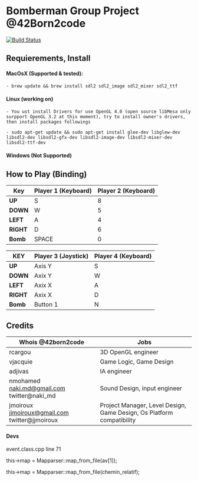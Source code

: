 # Bomberman Group Project @42Born2code
[![Build Status](https://travis-ci.org/noxsnono/Bomberman_42.svg?branch=master)](https://travis-ci.org/noxsnono/Bomberman_42)

## Requierements, Install
#### MacOsX (Supported & tested):
    - brew update && brew install sdl2 sdl2_image sdl2_mixer sdl2_ttf
#### Linux (working on)
    - You ust install Drivers for use OpenGL 4.0 (open source libMesa only surpport OpenGL 3.2 at this moment), try to install owner's drivers, then install packages followings

    - sudo apt-get update && sudo apt-get install glee-dev libglew-dev libsdl2-dev libsdl2-gfx-dev libsdl2-image-dev libsdl2-mixer-dev libsdl2-ttf-dev

#### Windows (Not Supported)

## How to Play (Binding)
Key | Player 1 (Keyboard) | Player 2 (Keyboard)
------------ | ------------- | -------------
**UP** | S | 8
**DOWN** | W | 5
**LEFT** | A | 4
**RIGHT** | D | 6
**Bomb** | SPACE | 0

KEY | Player 3 (Joystick) | Player 4 (Keyboard)
------------ | ------------- | -------------
**UP** | Axis Y | S
**DOWN** | Axix Y | W
**LEFT** | Axix X | A
**RIGHT** | Axix X | D
**Bomb** | Button 1 | N

## Credits
Whois @42born2code | Jobs
------------ | -------------
rcargou  | 3D OpenGL engineer
vjacquie | Game Logic, Game Design
adjivas | IA engineer
nmohamed naki.md@gmail.com twitter@naki_md | Sound Design, input engineer
jmoiroux jjmoiroux@gmail.com twitter@jjmoiroux | Project Manager, Level Design, Game Design, Os Platform compatibility

#### Devs
event.class.cpp line 71

this->map = Mapparser::map_from_file(av[1]);

this->map = Mapparser::map_from_file(chemin_relatif);

